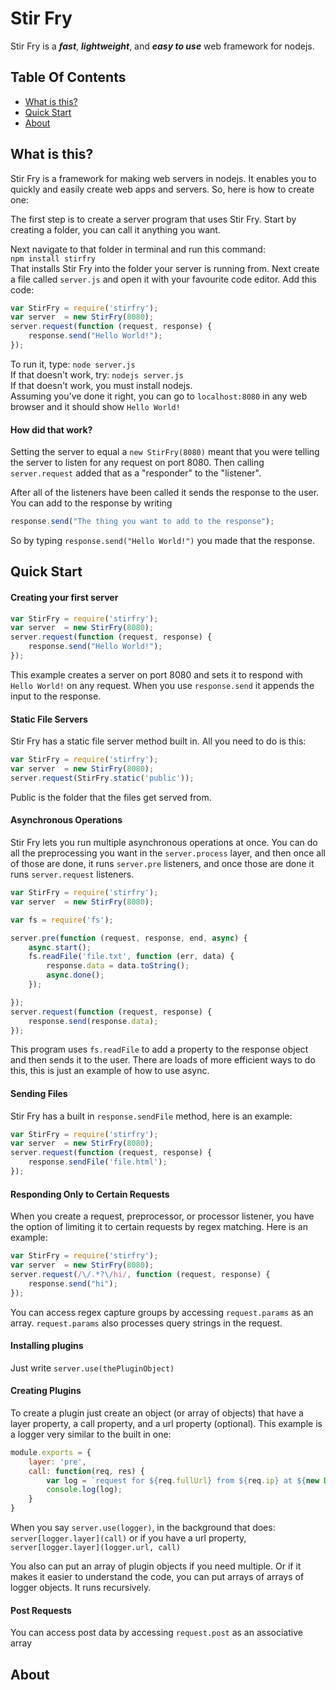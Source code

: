 # Stir Fry #
Stir Fry is a ___fast___, ___lightweight___, and ___easy to use___ web framework for nodejs.
## Table Of Contents ##
 * [What is this?](#whatisthis)
 * [Quick Start](#quickstart)
 * [About](#about)

<a name="whatisthis"></a>
## What is this? ##
Stir Fry is a framework for making web servers in nodejs. It enables you to quickly and easily create web apps and servers. So, here is how to create one:

The first step is to create a server program that uses Stir Fry. Start by creating a folder, you can call it anything you want.

Next navigate to that folder in terminal and run this command:<br>
`npm install stirfry`<br>
That installs Stir Fry into the folder your server is running from. Next create a file called `server.js` and open it with your favourite code editor. Add this code: <br>
```javascript
var StirFry = require('stirfry');
var server  = new StirFry(8080);
server.request(function (request, response) {
    response.send("Hello World!");
});
```
To run it, type:
`node server.js`<br>
If that doesn't work, try:
`nodejs server.js`<br>
If that doesn't work, you must install nodejs.<br>
Assuming you've done it right, you can go to `localhost:8080` in any web browser and it should show `Hello World!`
#### How did that work?
Setting the server to equal a `new StirFry(8080)` meant that you were telling the server to listen for any request on port 8080. Then calling `server.request` added that as a "responder" to the "listener".

After all of the listeners have been called it sends the response to the user. You can add to the response by writing 
```javascript
response.send("The thing you want to add to the response");
```
So by typing `response.send("Hello World!")` you made that the response.
<a name="quickstart"></a>
## Quick Start ##
#### Creating your first server ####
```javascript
var StirFry = require('stirfry');
var server  = new StirFry(8080);
server.request(function (request, response) {
    response.send("Hello World!");
});
```
This example creates a server on port 8080 and sets it to respond with `Hello World!` on any request. When you use `response.send` it appends the input to the response.
#### Static File Servers ##
Stir Fry has a static file server method built in. All you need to do is this:
```javascript
var StirFry = require('stirfry');
var server  = new StirFry(8080);
server.request(StirFry.static('public'));
```
Public is the folder that the files get served from.

#### Asynchronous Operations ##
Stir Fry lets you run multiple asynchronous operations at once. You can do all the preprocessing you want in the `server.process` layer, and then once all of those are done, it runs `server.pre` listeners, and once those are done it runs `server.request` listeners.
```javascript
var StirFry = require('stirfry');
var server  = new StirFry(8080);

var fs = require('fs');

server.pre(function (request, response, end, async) {
    async.start();
    fs.readFile('file.txt', function (err, data) {
        response.data = data.toString();
        async.done();
    });

});
server.request(function (request, response) {
    response.send(response.data);
});
```
This program uses `fs.readFile` to add a property to the response object and then sends it to the user. There are loads of more efficient ways to do this, this is just an example of how to use async.

#### Sending Files ##
Stir Fry has a built in `response.sendFile` method, here is an example:
```javascript
var StirFry = require('stirfry');
var server  = new StirFry(8080);
server.request(function (request, response) {
    response.sendFile('file.html');
});
```
#### Responding Only to Certain Requests ##
When you create a request, preprocessor, or processor listener, you have the option of limiting it to certain requests by regex matching. Here is an example:
```javascript
var StirFry = require('stirfry');
var server  = new StirFry(8080);
server.request(/\/.*?\/hi/, function (request, response) {
    response.send("hi");
});
```
You can access regex capture groups by accessing `request.params` as an array. `request.params` also processes query strings in the request.

#### Installing plugins ####
Just write `server.use(thePluginObject)`

#### Creating Plugins ####
To create a plugin just create an object (or array of objects) that have a layer property, a call property, and a url property (optional). This example is a logger very similar to the built in one:
```javascript
module.exports = {
	layer: 'pre',
	call: function(req, res) {
		var log = `request for ${req.fullUrl} from ${req.ip} at ${new Date()}`
		console.log(log);
	}
}
```
When you say `server.use(logger)`, in the background that does:
`server[logger.layer](call)` or if you have a url property, `server[logger.layer](logger.url, call)`

You also can put an array of plugin objects if you need multiple. Or if it makes it easier to understand the code, you can put arrays of arrays of logger objects. It runs recursively.

#### Post Requests ##
You can access post data by accessing `request.post` as an associative array

## About ##
<a name="about"></a>

